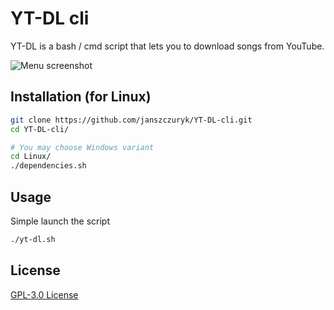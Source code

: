# YT-DL cli

YT-DL is a bash / cmd script that lets you to download songs from YouTube.

![Menu screenshot]([https://i.imgur.com/2s2nK8i.pn](https://i.imgur.com/Le4KMXc.png)g)

## Installation (for Linux)

```bash
git clone https://github.com/janszczuryk/YT-DL-cli.git
cd YT-DL-cli/

# You may choose Windows variant
cd Linux/
./dependencies.sh
```

## Usage

Simple launch the script
```bash
./yt-dl.sh
```

## License
[GPL-3.0 License](https://www.gnu.org/licenses/gpl-3.0.html)
